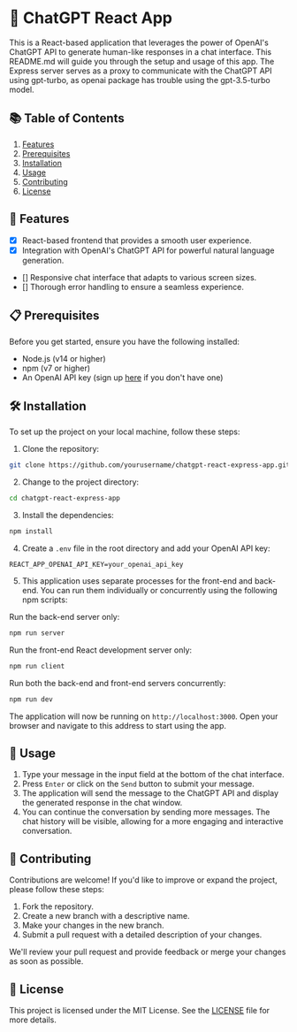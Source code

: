 # 🚀 ChatGPT React App

This is a React-based application that leverages the power of OpenAI's ChatGPT API to generate human-like responses in a chat interface. This README.md will guide you through the setup and usage of this app. The Express server serves as a proxy to communicate with the ChatGPT API using gpt-turbo, as openai package has trouble using the gpt-3.5-turbo model.

## 📚 Table of Contents

1. [Features](#features)
2. [Prerequisites](#prerequisites)
3. [Installation](#installation)
4. [Usage](#usage)
5. [Contributing](#contributing)
6. [License](#license)

## 🌟 Features

- [x] React-based frontend that provides a smooth user experience.
- [x] Integration with OpenAI's ChatGPT API for powerful natural language generation.
- [] Responsive chat interface that adapts to various screen sizes.
- [] Thorough error handling to ensure a seamless experience.

## 📋 Prerequisites

Before you get started, ensure you have the following installed:

- Node.js (v14 or higher)
- npm (v7 or higher)
- An OpenAI API key (sign up [here](https://beta.openai.com/signup) if you don't have one)

## 🛠️ Installation

To set up the project on your local machine, follow these steps:

1. Clone the repository:
```bash
git clone https://github.com/yourusername/chatgpt-react-express-app.git
```

2. Change to the project directory:
```bash
cd chatgpt-react-express-app
```

3. Install the dependencies:
```bash
npm install
```
4. Create a `.env` file in the root directory and add your OpenAI API key:
```
REACT_APP_OPENAI_API_KEY=your_openai_api_key
```

5. This application uses separate processes for the front-end and back-end. You can run them individually or concurrently using the following npm scripts:

Run the back-end server only:

```bash
npm run server
```
Run the front-end React development server only:
```bash
npm run client
```
Run both the back-end and front-end servers concurrently:

```bash
npm run dev
```




The application will now be running on `http://localhost:3000`. Open your browser and navigate to this address to start using the app.

## 🚀 Usage

1. Type your message in the input field at the bottom of the chat interface.
2. Press `Enter` or click on the `Send` button to submit your message.
3. The application will send the message to the ChatGPT API and display the generated response in the chat window.
4. You can continue the conversation by sending more messages. The chat history will be visible, allowing for a more engaging and interactive conversation.


## 🤝 Contributing

Contributions are welcome! If you'd like to improve or expand the project, please follow these steps:

1. Fork the repository.
2. Create a new branch with a descriptive name.
3. Make your changes in the new branch.
4. Submit a pull request with a detailed description of your changes.

We'll review your pull request and provide feedback or merge your changes as soon as possible.

## 📃 License

This project is licensed under the MIT License. See the [LICENSE](LICENSE) file for more details.
